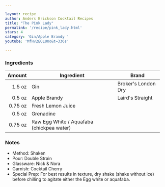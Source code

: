 ```yaml
---

layout: recipe
author: Anders Erickson Cocktail Recipes
title: "The Pink Lady"
permalink: '/recipe/pink_lady.html'
stars: 4
category: 'Gin/Apple Brandy '
youtube: 'MfHv2EOLUOo&t=336s'

---
```


### Ingredients

| Amount  | Ingredient               | Brand |
| ------: | ------------------ | ------------------- |
|  1.5 oz | Gin                | Broker's London Dry |
|  0.5 oz | Apple Brandy       | Laird's Straight    |
| 0.75 oz | Fresh Lemon Juice                        |
|  0.5 oz | Grenadine                                 |
| 0.75 oz | Raw Egg White / Aquafaba (chickpea water) |

### Notes

- Method: Shaken
- Pour: Double Strain
- Glassware: Nick & Nora
- Garnish: Cocktail Cherry
- Special Prep: For best results in texture, dry shake (shake without ice) before chilling to agitate either the Egg white or aquafaba.

